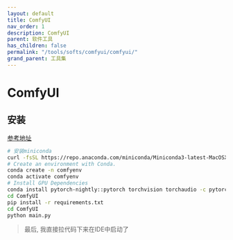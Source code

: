 ```yaml
---
layout: default
title: ComfyUI
nav_order: 1
description: ComfyUI
parent: 软件工具
has_children: false
permalink: "/tools/softs/comfyui/comfyui/"
grand_parent: 工具集
---
```


# ComfyUI

## 安装

[参考地址](https://docs.comfy.org/get_started/manual_install#mac-arm-silicon)

```bash
# 安装miniconda
curl -fsSL https://repo.anaconda.com/miniconda/Miniconda3-latest-MacOSX-arm64.sh | bash
# Create an environment with Conda.
conda create -n comfyenv
conda activate comfyenv
# Install GPU Dependencies
conda install pytorch-nightly::pytorch torchvision torchaudio -c pytorch-nightly
cd ComfyUI
pip install -r requirements.txt
cd ComfyUI
python main.py

```

> 最后, 我直接拉代码下来在IDE中启动了

